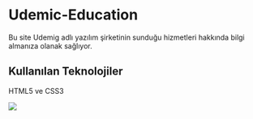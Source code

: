 # Udemic-Education

Bu site Udemig adlı yazılım şirketinin sunduğu hizmetleri hakkında bilgi almanıza olanak sağlıyor.

<h2> Kullanılan Teknolojiler </h2>

HTML5 ve CSS3

![](ekran.gif)